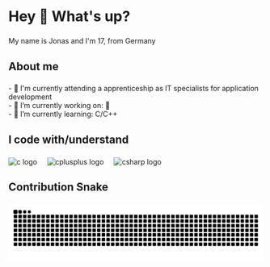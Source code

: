 <h1 align="left">Hey 👋 What's up?</h1>

###

<p align="left">My name is Jonas and I'm 17, from Germany</p>

###

<h2 align="left">About me</h2>

###

<p align="left">- 🌟 I'm currently attending a apprenticeship as IT specialists for application development<br>- 🔭 I’m currently working on: 🤫<br>- 🌱 I’m currently learning: C/C++</p>

###

<h2 align="left">I code with/understand</h2>

###

<div align="left">
  <img src="https://cdn.jsdelivr.net/gh/devicons/devicon/icons/c/c-original.svg" height="40" alt="c logo"  />
  <img width="12" />
  <img src="https://cdn.jsdelivr.net/gh/devicons/devicon/icons/cplusplus/cplusplus-original.svg" height="40" alt="cplusplus logo"  />
  <img width="12" />
  <img src="https://cdn.jsdelivr.net/gh/devicons/devicon/icons/csharp/csharp-original.svg" height="40" alt="csharp logo"  />
</div>

###

<h2 align="left">Contribution Snake</h2>

###

<img src="https://raw.githubusercontent.com/Cavvoh/Cavvoh/output/snake.svg" alt="Snake animation" />

###